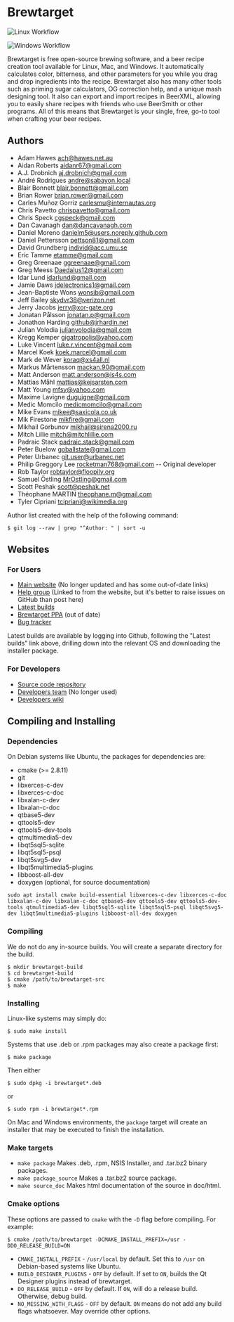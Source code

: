 # Brewtarget

![Linux Workflow](https://github.com/brewtarget/brewtarget/actions/workflows/linux-ubuntu.yml/badge.svg)

![Windows Workflow](https://github.com/brewtarget/brewtarget/actions/workflows/windows.yml/badge.svg)

Brewtarget is free open-source brewing software, and a beer recipe creation
tool available for Linux, Mac, and Windows. It automatically calculates color,
bitterness, and other parameters for you while you drag and drop ingredients
into the recipe. Brewtarget also has many other tools such as priming sugar
calculators, OG correction help, and a unique mash designing tool. It also can
export and import recipes in BeerXML, allowing you to easily share recipes with
friends who use BeerSmith or other programs. All of this means that Brewtarget
is your single, free, go-to tool when crafting your beer recipes.

## Authors

* Adam Hawes <ach@hawes.net.au>
* Aidan Roberts <aidanr67@gmail.com>
* A.J. Drobnich <aj.drobnich@gmail.com>
* André Rodrigues <andre@sabayon.local>
* Blair Bonnett <blair.bonnett@gmail.com>
* Brian Rower <brian.rower@gmail.com>
* Carles Muñoz Gorriz <carlesmu@internautas.org>
* Chris Pavetto <chrispavetto@gmail.com>
* Chris Speck <cgspeck@gmail.com>
* Dan Cavanagh <dan@dancavanagh.com>
* Daniel Moreno <danielm5@users.noreply.github.com>
* Daniel Pettersson <pettson81@gmail.com>
* David Grundberg <individ@acc.umu.se>
* Eric Tamme <etamme@gmail.com>
* Greg Greenaae <ggreenaae@gmail.com>
* Greg Meess <Daedalus12@gmail.com>
* Idar Lund <idarlund@gmail.com>
* Jamie Daws <jdelectronics1@gmail.com>
* Jean-Baptiste Wons <wonsjb@gmail.com>
* Jeff Bailey <skydvr38@verizon.net>
* Jerry Jacobs <jerry@xor-gate.org>
* Jonatan Pålsson <jonatan.p@gmail.com>
* Jonathon Harding <github@jrhardin.net>
* Julian Volodia <julianvolodia@gmail.com>
* Kregg Kemper <gigatropolis@yahoo.com>
* Luke Vincent <luke.r.vincent@gmail.com>
* Marcel Koek <koek.marcel@gmail.com>
* Mark de Wever <koraq@xs4all.nl>
* Markus Mårtensson <mackan.90@gmail.com>
* Matt Anderson <matt.anderson@is4s.com>
* Mattias Måhl <mattias@kejsarsten.com>
* Matt Young <mfsy@yahoo.com>
* Maxime Lavigne <duguigne@gmail.com>
* Medic Momcilo <medicmomcilo@gmail.com>
* Mike Evans <mikee@saxicola.co.uk>
* Mik Firestone <mikfire@gmail.com>
* Mikhail Gorbunov <mikhail@sirena2000.ru>
* Mitch Lillie <mitch@mitchlillie.com>
* Padraic Stack <padraic.stack@gmail.com>
* Peter Buelow <goballstate@gmail.com>
* Peter Urbanec <git.user@urbanec.net>
* Philip Greggory Lee <rocketman768@gmail.com> -- Original developer
* Rob Taylor <robtaylor@floopily.org>
* Samuel Östling <MrOstling@gmail.com>
* Scott Peshak <scott@peshak.net>
* Théophane MARTIN <theophane.m@gmail.com>
* Tyler Cipriani <tcipriani@wikimedia.org>

Author list created with the help of the following command:

    $ git log --raw | grep "^Author: " | sort -u

## Websites

### For Users

* [Main website](http://www.brewtarget.org) (No longer updated and has some out-of-date links)
* [Help group](https://groups.google.com/forum/?fromgroups=#!forum/brewtarget-help) (Linked to from the website, but it's better to raise issues on GitHub than post here)
* [Latest builds](https://github.com/Brewtarget/brewtarget/actions)
* [Brewtarget PPA](https://launchpad.net/~brewtarget-devs/+archive/ubuntu/brewtarget-releases) (out of date)
* [Bug tracker](https://github.com/Brewtarget/brewtarget/issues)

Latest builds are available by logging into Github, following the "Latest builds" link above, drilling down into the relevant OS and downloading the installer package.

### For Developers

* [Source code repository](https://github.com/Brewtarget/brewtarget)
* [Developers team](https://launchpad.net/~brewtarget-devs) (No longer used)
* [Developers wiki](https://github.com/Brewtarget/brewtarget/wiki)

## Compiling and Installing

### Dependencies

On Debian systems like Ubuntu, the packages for dependencies are:

* cmake (>= 2.8.11)
* git
* libxerces-c-dev
* libxerces-c-doc
* libxalan-c-dev
* libxalan-c-doc
* qtbase5-dev
* qttools5-dev
* qttools5-dev-tools
* qtmultimedia5-dev
* libqt5sql5-sqlite
* libqt5sql5-psql
* libqt5svg5-dev
* libqt5multimedia5-plugins
* libboost-all-dev
* doxygen (optional, for source documentation)

```
sudo apt install cmake build-essential libxerces-c-dev libxerces-c-doc libxalan-c-dev libxalan-c-doc qtbase5-dev qttools5-dev qttools5-dev-tools qtmultimedia5-dev libqt5sql5-sqlite libqt5sql5-psql libqt5svg5-dev libqt5multimedia5-plugins libboost-all-dev doxygen
```

### Compiling

We do not do any in-source builds. You will create a separate directory
for the build.

    $ mkdir brewtarget-build
    $ cd brewtarget-build
    $ cmake /path/to/brewtarget-src
    $ make

### Installing

Linux-like systems may simply do:

    $ sudo make install

Systems that use .deb or .rpm packages may also create a package first:

    $ make package

Then either

    $ sudo dpkg -i brewtarget*.deb

or

    $ sudo rpm -i brewtarget*.rpm

On Mac and Windows environments, the `package` target will create an installer
that may be executed to finish the installation.

### Make targets

* `make package`
  Makes .deb, .rpm, NSIS Installer, and .tar.bz2 binary packages.
* `make package_source`
  Makes a .tar.bz2 source package.
* `make source_doc`
  Makes html documentation of the source in doc/html.

### Cmake options

These options are passed to `cmake` with the `-D` flag before compiling. For
example:

    $ cmake /path/to/brewtarget -DCMAKE_INSTALL_PREFIX=/usr -DDO_RELEASE_BUILD=ON

* `CMAKE_INSTALL_PREFIX` - `/usr/local` by default. Set this to `/usr` on
  Debian-based systems like Ubuntu.
* `BUILD_DESIGNER_PLUGINS` - `OFF` by default. If set to `ON`, builds the Qt Designer
  plugins instead of brewtarget.
* `DO_RELEASE_BUILD` - `OFF` by default. If `ON`, will do a release build.
  Otherwise, debug build.
* `NO_MESSING_WITH_FLAGS` - `OFF` by default. `ON` means do not add any build
   flags whatsoever. May override other options.
